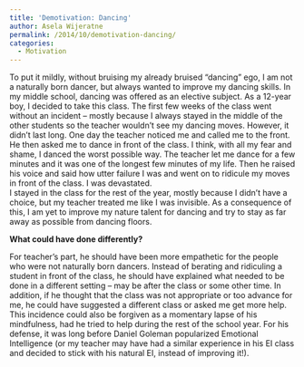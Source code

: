 ```yaml
---
title: 'Demotivation: Dancing'
author: Asela Wijeratne
permalink: /2014/10/demotivation-dancing/
categories:
  - Motivation
---
```

To put it mildly, without bruising my already bruised “dancing” ego, I am not a naturally born dancer, but always wanted to improve my dancing skills. In my middle school, dancing was offered as an elective subject. As a 12-year boy, I decided to take this class. The first few weeks of the class went without an incident &#8211; mostly because I always stayed in the middle of the other students so the teacher wouldn’t see my dancing moves. However, it didn’t last long. One day the teacher noticed me and called me to the front. He then asked me to dance in front of the class. I think, with all my fear and shame, I danced the worst possible way. The teacher let me dance for a few minutes and it was one of the longest few minutes of my life. Then he raised his voice and said how utter failure I was and went on to ridicule my moves in front of the class. I was devastated.  
I stayed in the class for the rest of the year, mostly because I didn’t have a choice, but my teacher treated me like I was invisible. As a consequence of this, I am yet to improve my nature talent for dancing and try to stay as far away as possible from dancing floors.

**What could have done differently?**

For teacher’s part, he should have been more empathetic for the people who were not naturally born dancers. Instead of berating and ridiculing a student in front of the class, he should have explained what needed to be done in a different setting – may be after the class or some other time. In addition, if he thought that the class was not appropriate or too advance for me, he could have suggested a different class or asked me get more help. This incidence could also be forgiven as a momentary lapse of his mindfulness, had he tried to help during the rest of the school year. For his defense, it was long before Daniel Goleman popularized Emotional Intelligence (or my teacher may have had a similar experience in his EI class and decided to stick with his natural EI, instead of improving it!).
